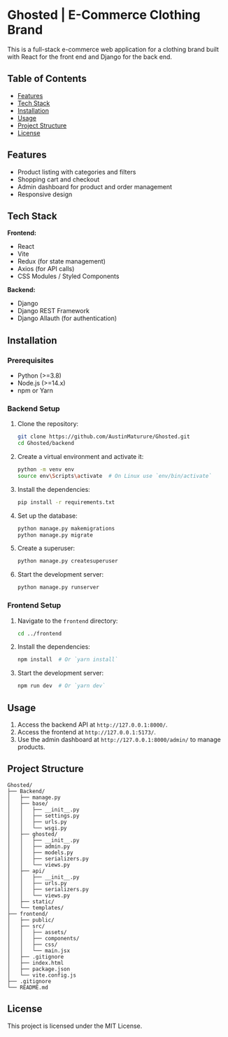 # Ghosted | E-Commerce Clothing Brand

This is a full-stack e-commerce web application for a clothing brand built with React for the front end and Django for the back end.

## Table of Contents

- [Features](#features)
- [Tech Stack](#tech-stack)
- [Installation](#installation)
- [Usage](#usage)
- [Project Structure](#project-structure)
- [License](#license)

## Features

- Product listing with categories and filters
- Shopping cart and checkout
- Admin dashboard for product and order management
- Responsive design

## Tech Stack

**Frontend:**
- React
- Vite
- Redux (for state management)
- Axios (for API calls)
- CSS Modules / Styled Components

**Backend:**
- Django
- Django REST Framework
- Django Allauth (for authentication)

## Installation

### Prerequisites

- Python (>=3.8)
- Node.js (>=14.x)
- npm or Yarn

### Backend Setup

1. Clone the repository:

    ```sh
    git clone https://github.com/AustinMaturure/Ghosted.git
    cd Ghosted/backend
    ```

2. Create a virtual environment and activate it:

    ```sh
    python -m venv env
    source env\Scripts\activate  # On Linux use `env/bin/activate`
    ```

3. Install the dependencies:

    ```sh
    pip install -r requirements.txt
    ```

4. Set up the database:

    ```sh
    python manage.py makemigrations
    python manage.py migrate
    ```

5. Create a superuser:

    ```sh
    python manage.py createsuperuser
    ```

6. Start the development server:

    ```sh
    python manage.py runserver
    ```

### Frontend Setup

1. Navigate to the `frontend` directory:

    ```sh
    cd ../frontend
    ```

2. Install the dependencies:

    ```sh
    npm install  # Or `yarn install`
    ```

3. Start the development server:

    ```sh
    npm run dev  # Or `yarn dev`
    ```

## Usage

1. Access the backend API at `http://127.0.0.1:8000/`.
2. Access the frontend at `http://127.0.0.1:5173/`.
3. Use the admin dashboard at `http://127.0.0.1:8000/admin/` to manage products.

## Project Structure

```plaintext
Ghosted/
├── Backend/
│   ├── manage.py
│   ├── base/
│   │   ├── __init__.py
│   │   ├── settings.py
│   │   ├── urls.py
│   │   └── wsgi.py
│   ├── ghosted/
│   │   ├── __init__.py
│   │   ├── admin.py
│   │   ├── models.py
│   │   ├── serializers.py
│   │   └── views.py
│   ├── api/
│   │   ├── __init__.py
│   │   ├── urls.py
│   │   ├── serializers.py
│   │   └── views.py
│   ├── static/
│   └── templates/
├── frontend/
│   ├── public/
│   ├── src/
│   │   ├── assets/
│   │   ├── components/
│   │   ├── css/
│   │   └── main.jsx
│   ├── .gitignore
│   ├── index.html
│   ├── package.json
│   └── vite.config.js
├── .gitignore
└── README.md 
```
## License
This project is licensed under the MIT License.